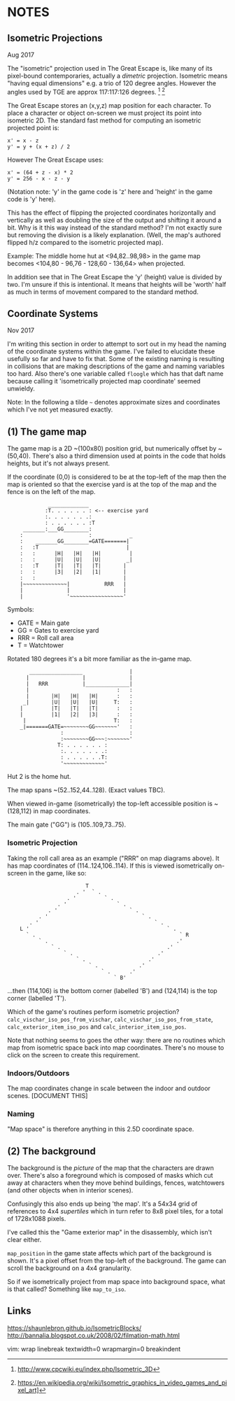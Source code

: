 NOTES
=====

Isometric Projections
---------------------

Aug 2017

The "isometric" projection used in The Great Escape is, like many of its pixel-bound contemporaries, actually a _dimetric_ projection. Isometric means "having equal dimensions" e.g. a trio of 120 degree angles. However the angles used by TGE are approx 117:117:126 degrees. [^link1] [^link2]

The Great Escape stores an (x,y,z) map position for each character. To place a character or object on-screen we must project its point into isometric 2D. The standard fast method for computing an isometric projected point is:

    x' = x - z
    y' = y + (x + z) / 2

However The Great Escape uses:

    x' = (64 + z - x) * 2
    y' = 256 - x - z - y

(Notation note: 'y' in the game code is 'z' here and 'height' in the game code is 'y' here).

This has the effect of flipping the projected coordinates horizontally and vertically as well as doubling the size of the output and shifting it around a bit. Why is it this way instead of the standard method? I'm not exactly sure but removing the division is a likely explanation. (Well, the map's authored flipped h/z compared to the isometric projected map).

Example: The middle home hut at <94,82..98,98> in the game map becomes <104,80 - 96,76 - 128,60 - 136,64> when projected.

In addition see that in The Great Escape the 'y' (height) value is divided by two. I'm unsure if this is intentional. It means that heights will be 'worth' half as much in terms of movement compared to the standard method.

[^link1]: http://www.cpcwiki.eu/index.php/Isometric_3D
[^link2]: https://en.wikipedia.org/wiki/Isometric_graphics_in_video_games_and_pixel_art]

Coordinate Systems
------------------

Nov 2017

I'm writing this section in order to attempt to sort out in my head the naming of the coordinate systems within the game. I've failed to elucidate these usefully so far and have to fix that. Some of the existing naming is resulting in collisions that are making descriptions of the game and naming variables too hard. Also there's one variable called `floogle` which has that daft name because calling it 'isometrically projected map coordinate' seemed unwieldy.

Note: In the following a tilde `~` denotes approximate sizes and coordinates which I've not yet measured exactly.

## (1) The game map

The game map is a 2D ~(100x80) position grid, but numerically offset by ~(50,40). There's also a third dimension used at points in the code that holds heights, but it's not always present.

If the coordinate (0,0) is considered to be at the top-left of the map then the map is oriented so that the exercise yard is at the top of the map and the fence is on the left of the map.

```
             _____________
            :T. . . . . . : <-- exercise yard
            :. . . . . . .:
            : . . . . . . :T
     _______:___GG________:
    :                     :            _
    :    _______GG________=GATE=======| 
    :   :T                            |
    :   :      |H|   |H|   |H|         |
    :   :      |U|   |U|   |U|        _|
    :   :T     |T|   |T|   |T|       |  
    :   :      |3|   |2|   |1|       |
    :   :                            |
    |~~~~~~~~~~~~~~|           RRR   |
    |              |                 |
    |              '~~~~~~~~~~~~~~~~~'
```

Symbols:

* GATE = Main gate
* GG = Gates to exercise yard
* RRR = Roll call area
* T = Watchtower

Rotated 180 degrees it's a bit more familiar as the in-game map.

```
       _________________               |
      |                 |              |
      |   RRR           |______________|
      |                            :   :
      |       |H|   |H|   |H|      :   :
     _|       |U|   |U|   |U|     T:   :
    |         |T|   |T|   |T|      :   :
    |         |1|   |2|   |3|      :   :
     |                            T:   :
    _|=======GATE=~~~~~~~~GG~~~~~~~'   :
                 :                     :
                 :~~~~~~~~GG~~~:~~~~~~~'
                T: . . . . . . :
                 :. . . . . . .:
                 : . . . . . .T:
                 '~~~~~~~~~~~~~'
```

Hut 2 is the home hut.

The map spans ~(52..152,44..128). (Exact values TBC).

When viewed in-game (isometrically) the top-left accessible position is ~(128,112) in map coordinates.

The main gate ("GG") is (105..109,73..75).

### Isometric Projection

Taking the roll call area as an example ("RRR" on map diagrams above). It has map coordinates of (114..124,106..114). If this is viewed isometrically on-screen in the game, like so:

```
                         T
                      . '  ` .
                   . '         ` .
                . '                ` .
             . '                       ` .
          . '                              ` .
       . '                                     ` .
    L '                                            ` .
      ` .                                              ` R
          ` .                                         .'
              ` .                                  .'
                  ` .                           .'
                      ` .                    .'
                          ` .             .'
                              ` .      .'
                                  ` B'
```

...then (114,106) is the bottom corner (labelled 'B') and (124,114) is the top corner (labelled 'T').

Which of the game's routines perform isometric projection? `calc_vischar_iso_pos_from_vischar`, `calc_vischar_iso_pos_from_state`, `calc_exterior_item_iso_pos` and `calc_interior_item_iso_pos`.

Note that nothing seems to goes the other way: there are no routines which map from isometric space back into map coordinates. There's no mouse to click on the screen to create this requirement.

### Indoors/Outdoors

The map coordinates change in scale between the indoor and outdoor scenes. [DOCUMENT THIS]

### Naming

"Map space" is therefore anything in this 2.5D coordinate space.

## (2) The background

The background is the *picture* of the map that the characters are drawn over. There's also a foreground which is composed of masks which cut away at characters when they move behind buildings, fences, watchtowers (and other objects when in interior scenes).

Confusingly this also ends up being 'the map'. It's a 54x34 grid of references to 4x4 _supertiles_ which in turn refer to 8x8 pixel tiles, for a total of 1728x1088 pixels.

I've called this the "Game exterior map" in the disassembly, which isn't clear either.

`map_position` in the game state affects which part of the background is shown. It's a pixel offset from the top-left of the background. The game can scroll the background on a 4x4 granularity.

So if we isometrically project from map space into background space, what is that called? Something like `map_to_iso`.

## Links

https://shaunlebron.github.io/IsometricBlocks/
http://bannalia.blogspot.co.uk/2008/02/filmation-math.html



vim: wrap linebreak textwidth=0 wrapmargin=0 breakindent

